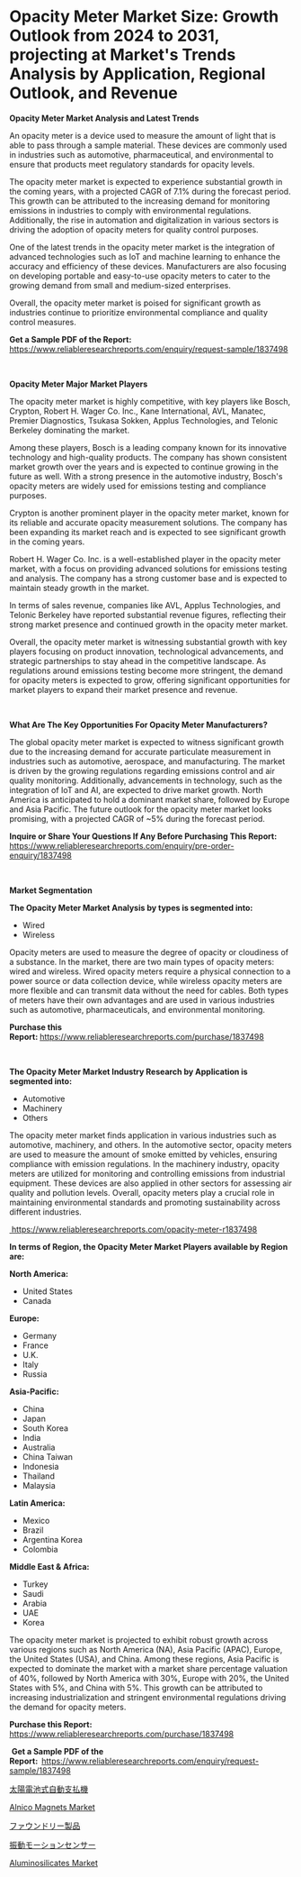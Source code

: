 <p><h1>Opacity Meter Market Size: Growth Outlook from 2024 to 2031, projecting at Market's Trends Analysis by Application, Regional Outlook, and Revenue</h1></p><p><strong>Opacity Meter Market Analysis and Latest Trends</strong></p>
<p><p>An opacity meter is a device used to measure the amount of light that is able to pass through a sample material. These devices are commonly used in industries such as automotive, pharmaceutical, and environmental to ensure that products meet regulatory standards for opacity levels.</p><p>The opacity meter market is expected to experience substantial growth in the coming years, with a projected CAGR of 7.1% during the forecast period. This growth can be attributed to the increasing demand for monitoring emissions in industries to comply with environmental regulations. Additionally, the rise in automation and digitalization in various sectors is driving the adoption of opacity meters for quality control purposes.</p><p>One of the latest trends in the opacity meter market is the integration of advanced technologies such as IoT and machine learning to enhance the accuracy and efficiency of these devices. Manufacturers are also focusing on developing portable and easy-to-use opacity meters to cater to the growing demand from small and medium-sized enterprises.</p><p>Overall, the opacity meter market is poised for significant growth as industries continue to prioritize environmental compliance and quality control measures.</p></p>
<p><strong>Get a Sample PDF of the Report:&nbsp;</strong> <a href="https://www.reliableresearchreports.com/enquiry/request-sample/1837498">https://www.reliableresearchreports.com/enquiry/request-sample/1837498</a></p>
<p>&nbsp;</p>
<p><strong>Opacity Meter Major Market Players</strong></p>
<p><p>The opacity meter market is highly competitive, with key players like Bosch, Crypton, Robert H. Wager Co. Inc., Kane International, AVL, Manatec, Premier Diagnostics, Tsukasa Sokken, Applus Technologies, and Telonic Berkeley dominating the market.</p><p>Among these players, Bosch is a leading company known for its innovative technology and high-quality products. The company has shown consistent market growth over the years and is expected to continue growing in the future as well. With a strong presence in the automotive industry, Bosch's opacity meters are widely used for emissions testing and compliance purposes.</p><p>Crypton is another prominent player in the opacity meter market, known for its reliable and accurate opacity measurement solutions. The company has been expanding its market reach and is expected to see significant growth in the coming years.</p><p>Robert H. Wager Co. Inc. is a well-established player in the opacity meter market, with a focus on providing advanced solutions for emissions testing and analysis. The company has a strong customer base and is expected to maintain steady growth in the market.</p><p>In terms of sales revenue, companies like AVL, Applus Technologies, and Telonic Berkeley have reported substantial revenue figures, reflecting their strong market presence and continued growth in the opacity meter market.</p><p>Overall, the opacity meter market is witnessing substantial growth with key players focusing on product innovation, technological advancements, and strategic partnerships to stay ahead in the competitive landscape. As regulations around emissions testing become more stringent, the demand for opacity meters is expected to grow, offering significant opportunities for market players to expand their market presence and revenue.</p></p>
<p>&nbsp;</p>
<p><strong>What Are The Key Opportunities For Opacity Meter Manufacturers?</strong></p>
<p><p>The global opacity meter market is expected to witness significant growth due to the increasing demand for accurate particulate measurement in industries such as automotive, aerospace, and manufacturing. The market is driven by the growing regulations regarding emissions control and air quality monitoring. Additionally, advancements in technology, such as the integration of IoT and AI, are expected to drive market growth. North America is anticipated to hold a dominant market share, followed by Europe and Asia Pacific. The future outlook for the opacity meter market looks promising, with a projected CAGR of ~5% during the forecast period.</p></p>
<p><strong>Inquire or Share Your Questions If Any Before Purchasing This Report:</strong> <a href="https://www.reliableresearchreports.com/enquiry/pre-order-enquiry/1837498">https://www.reliableresearchreports.com/enquiry/pre-order-enquiry/1837498</a></p>
<p>&nbsp;</p>
<p><strong>Market Segmentation</strong></p>
<p><strong>The Opacity Meter Market Analysis by types is segmented into:</strong></p>
<p><ul><li>Wired</li><li>Wireless</li></ul></p>
<p><p>Opacity meters are used to measure the degree of opacity or cloudiness of a substance. In the market, there are two main types of opacity meters: wired and wireless. Wired opacity meters require a physical connection to a power source or data collection device, while wireless opacity meters are more flexible and can transmit data without the need for cables. Both types of meters have their own advantages and are used in various industries such as automotive, pharmaceuticals, and environmental monitoring.</p></p>
<p><strong>Purchase this Report:&nbsp;</strong><a href="https://www.reliableresearchreports.com/purchase/1837498">https://www.reliableresearchreports.com/purchase/1837498</a></p>
<p>&nbsp;</p>
<p><strong>The Opacity Meter Market Industry Research by Application is segmented into:</strong></p>
<p><ul><li>Automotive</li><li>Machinery</li><li>Others</li></ul></p>
<p><p>The opacity meter market finds application in various industries such as automotive, machinery, and others. In the automotive sector, opacity meters are used to measure the amount of smoke emitted by vehicles, ensuring compliance with emission regulations. In the machinery industry, opacity meters are utilized for monitoring and controlling emissions from industrial equipment. These devices are also applied in other sectors for assessing air quality and pollution levels. Overall, opacity meters play a crucial role in maintaining environmental standards and promoting sustainability across different industries.</p></p>
<p><a href="https://www.reliableresearchreports.com/opacity-meter-r1837498">&nbsp;https://www.reliableresearchreports.com/opacity-meter-r1837498</a></p>
<p><strong>In terms of Region, the Opacity Meter Market Players available by Region are:</strong></p>
<p>
    <p> <strong> North America: </strong>
        <ul>
            <li>United States</li>
            <li>Canada</li>
        </ul>
        </p> 
    <p> <strong> Europe: </strong>
        <ul>
            <li>Germany</li>
            <li>France</li>
            <li>U.K.</li>
            <li>Italy</li>
            <li>Russia</li>
        </ul>
        </p> 
    <p> <strong> Asia-Pacific: </strong>
        <ul>
            <li>China</li>
            <li>Japan</li>
            <li>South Korea</li>
            <li>India</li>
            <li>Australia</li>
            <li>China Taiwan</li>
            <li>Indonesia</li>
            <li>Thailand</li>
            <li>Malaysia</li>
        </ul>
        </p> 
    <p> <strong> Latin America: </strong>
        <ul>
            <li>Mexico</li>
            <li>Brazil</li>
            <li>Argentina Korea</li>
            <li>Colombia</li>
        </ul>
        </p> 
    <p> <strong> Middle East & Africa: </strong>
        <ul>
            <li>Turkey</li>
            <li>Saudi</li>
            <li>Arabia</li>
            <li>UAE</li>
            <li>Korea</li>
        </ul>
    </p>
    </p>
<p><p>The opacity meter market is projected to exhibit robust growth across various regions such as North America (NA), Asia Pacific (APAC), Europe, the United States (USA), and China. Among these regions, Asia Pacific is expected to dominate the market with a market share percentage valuation of 40%, followed by North America with 30%, Europe with 20%, the United States with 5%, and China with 5%. This growth can be attributed to increasing industrialization and stringent environmental regulations driving the demand for opacity meters.</p></p>
<p><strong>Purchase this Report: </strong><a href="https://www.reliableresearchreports.com/purchase/1837498">https://www.reliableresearchreports.com/purchase/1837498</a></p>
<p>&nbsp;<strong>Get a Sample PDF of the Report:&nbsp;&nbsp;</strong><a href="https://www.reliableresearchreports.com/enquiry/request-sample/1837498">https://www.reliableresearchreports.com/enquiry/request-sample/1837498</a></p>
<p><strong></strong></p>
<p><p><a href="https://github.com/hilmi-2a/Market-Research-Report-List-1/blob/main/512932436846.md">太陽電池式自動支払機</a></p><p><a href="https://issuu.com/reportprime-2/docs/alnico-magnets-market-size-2030.pptx">Alnico Magnets Market</a></p><p><a href="https://medium.com/@diegomoen2016/%E9%8B%B3%E9%80%A0%E8%A3%BD%E5%93%81%E5%B8%82%E5%A0%B4%E8%A6%8F%E6%A8%A1-%E5%B8%82%E5%A0%B4%E5%B1%95%E6%9C%9B%E3%81%A8%E5%B8%82%E5%A0%B4%E4%BA%88%E6%B8%AC-2024%E5%B9%B4%E3%81%8B%E3%82%892031%E5%B9%B4-471faa9ab1d5">ファウンドリー製品</a></p><p><a href="https://github.com/jkjreqjscoxx7/Market-Research-Report-List-1/blob/main/261872336844.md">振動モーションセンサー</a></p><p><a href="https://issuu.com/reportprime-2/docs/aluminosilicates-market-size-2030.pptx">Aluminosilicates Market</a></p></p>